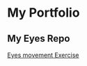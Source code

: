 # My Portfolio
## My Eyes Repo
<a href="http://Shushu2023.github.io/Eye_Movement">Eyes movement Exercise</a>
